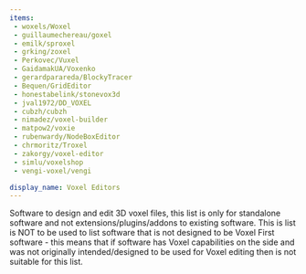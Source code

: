 ```yaml
---
items:
 - woxels/Woxel
 - guillaumechereau/goxel
 - emilk/sproxel
 - grking/zoxel
 - Perkovec/Vuxel
 - GaidamakUA/Voxenko
 - gerardparareda/BlockyTracer
 - Bequen/GridEditor
 - honestabelink/stonevox3d
 - jval1972/DD_VOXEL
 - cubzh/cubzh
 - nimadez/voxel-builder
 - matpow2/voxie
 - rubenwardy/NodeBoxEditor
 - chrmoritz/Troxel
 - zakorgy/voxel-editor
 - simlu/voxelshop
 - vengi-voxel/vengi

display_name: Voxel Editors
---
```

Software to design and edit 3D voxel files, this list is only for standalone software and not extensions/plugins/addons to existing software. This is list is NOT to be used to list software that is not designed to be Voxel First software - this means that if software has Voxel capabilities on the side and was not originally intended/designed to be used for Voxel editing then is not suitable for this list.
